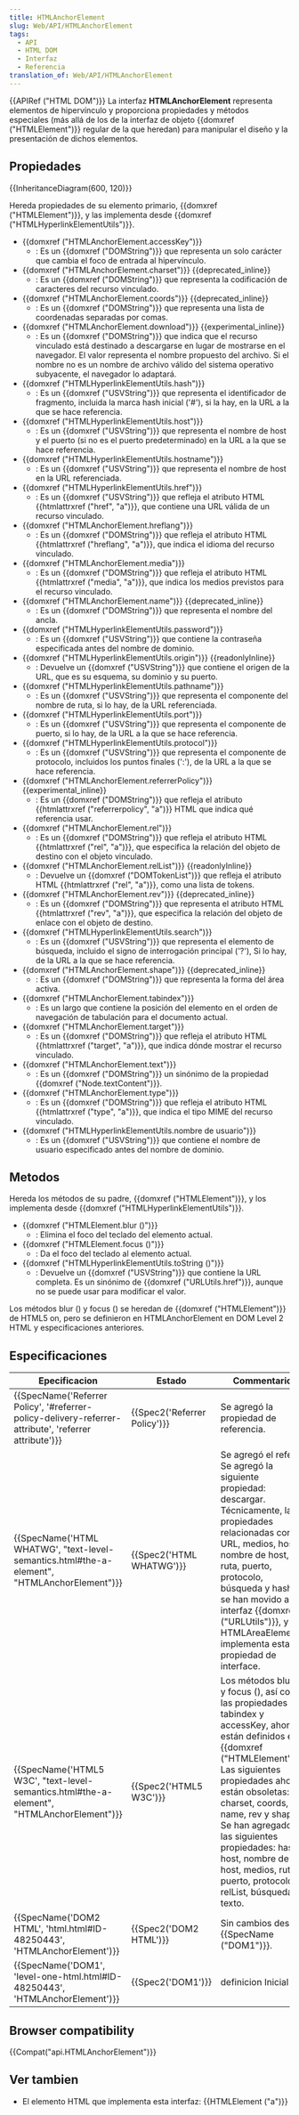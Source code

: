 ```yaml
---
title: HTMLAnchorElement
slug: Web/API/HTMLAnchorElement
tags:
  - API
  - HTML DOM
  - Interfaz
  - Referencia
translation_of: Web/API/HTMLAnchorElement
---
```


{{APIRef ("HTML DOM")}}
La interfaz **HTMLAnchorElement** representa elementos de hipervínculo y proporciona propiedades y métodos especiales (más allá de los de la interfaz de objeto {{domxref ("HTMLElement")}} regular de la que heredan) para manipular el diseño y la presentación de dichos elementos.

## Propiedades

{{InheritanceDiagram(600, 120)}}

Hereda propiedades de su elemento primario, {{domxref ("HTMLElement")}}, y las implementa desde {{domxref ("HTMLHyperlinkElementUtils")}}.

- {{domxref ("HTMLAnchorElement.accessKey")}}
  - : Es un {{domxref ("DOMString")}} que representa un solo carácter que cambia el foco de entrada al hipervínculo.
- {{domxref ("HTMLAnchorElement.charset")}} {{deprecated_inline}}
  - : Es un {{domxref ("DOMString")}} que representa la codificación de caracteres del recurso vinculado.
- {{domxref ("HTMLAnchorElement.coords")}} {{deprecated_inline}}
  - : Es un {{domxref ("DOMString")}} que representa una lista de coordenadas separadas por comas.
- {{domxref ("HTMLAnchorElement.download")}} {{experimental_inline}}
  - : Es un {{domxref ("DOMString")}} que indica que el recurso vinculado está destinado a descargarse en lugar de mostrarse en el navegador. El valor representa el nombre propuesto del archivo. Si el nombre no es un nombre de archivo válido del sistema operativo subyacente, el navegador lo adaptará.
- {{domxref ("HTMLHyperlinkElementUtils.hash")}}
  - : Es un {{domxref ("USVString")}} que representa el identificador de fragmento, incluida la marca hash inicial ('#'), si la hay, en la URL a la que se hace referencia.
- {{domxref ("HTMLHyperlinkElementUtils.host")}}
  - : Es un {{domxref ("USVString")}} que representa el nombre de host y el puerto (si no es el puerto predeterminado) en la URL a la que se hace referencia.
- {{domxref ("HTMLHyperlinkElementUtils.hostname")}}
  - : Es un {{domxref ("USVString")}} que representa el nombre de host en la URL referenciada.
- {{domxref ("HTMLHyperlinkElementUtils.href")}}
  - : Es un {{domxref ("USVString")}} que refleja el atributo HTML {{htmlattrxref ("href", "a")}}, que contiene una URL válida de un recurso vinculado.
- {{domxref ("HTMLAnchorElement.hreflang")}}
  - : Es un {{domxref ("DOMString")}} que refleja el atributo HTML {{htmlattrxref ("hreflang", "a")}}, que indica el idioma del recurso vinculado.
- {{domxref ("HTMLAnchorElement.media")}}
  - : Es un {{domxref ("DOMString")}} que refleja el atributo HTML {{htmlattrxref ("media", "a")}}, que indica los medios previstos para el recurso vinculado.
- {{domxref ("HTMLAnchorElement.name")}} {{deprecated_inline}}
  - : Es un {{domxref ("DOMString")}} que representa el nombre del ancla.
- {{domxref ("HTMLHyperlinkElementUtils.password")}}
  - : Es un {{domxref ("USVString")}} que contiene la contraseña especificada antes del nombre de dominio.
- {{domxref ("HTMLHyperlinkElementUtils.origin")}} {{readonlyInline}}
  - : Devuelve un {{domxref ("USVString")}} que contiene el origen de la URL, que es su esquema, su dominio y su puerto.
- {{domxref ("HTMLHyperlinkElementUtils.pathname")}}
  - : Es un {{domxref ("USVString")}} que representa el componente del nombre de ruta, si lo hay, de la URL referenciada.
- {{domxref ("HTMLHyperlinkElementUtils.port")}}
  - : Es un {{domxref ("USVString")}} que representa el componente de puerto, si lo hay, de la URL a la que se hace referencia.
- {{domxref ("HTMLHyperlinkElementUtils.protocol")}}
  - : Es un {{domxref ("USVString")}} que representa el componente de protocolo, incluidos los puntos finales (':'), de la URL a la que se hace referencia.
- {{domxref ("HTMLAnchorElement.referrerPolicy")}} {{experimental_inline}}
  - : Es un {{domxref ("DOMString")}} que refleja el atributo {{htmlattrxref ("referrerpolicy", "a")}} HTML que indica qué referencia usar.
- {{domxref ("HTMLAnchorElement.rel")}}
  - : Es un {{domxref ("DOMString")}} que refleja el atributo HTML {{htmlattrxref ("rel", "a")}}, que especifica la relación del objeto de destino con el objeto vinculado.
- {{domxref ("HTMLAnchorElement.relList")}} {{readonlyInline}}
  - : Devuelve un {{domxref ("DOMTokenList")}} que refleja el atributo HTML {{htmlattrxref ("rel", "a")}}, como una lista de tokens.
- {{domxref ("HTMLAnchorElement.rev")}} {{deprecated_inline}}
  - : Es un {{domxref ("DOMString")}} que representa el atributo HTML {{htmlattrxref ("rev", "a")}}, que especifica la relación del objeto de enlace con el objeto de destino.
- {{domxref ("HTMLHyperlinkElementUtils.search")}}
  - : Es un {{domxref ("USVString")}} que representa el elemento de búsqueda, incluido el signo de interrogación principal ('?'), Si lo hay, de la URL a la que se hace referencia.
- {{domxref ("HTMLAnchorElement.shape")}} {{deprecated_inline}}
  - : Es un {{domxref ("DOMString")}} que representa la forma del área activa.
- {{domxref ("HTMLAnchorElement.tabindex")}}
  - : Es un largo que contiene la posición del elemento en el orden de navegación de tabulación para el documento actual.
- {{domxref ("HTMLAnchorElement.target")}}
  - : Es un {{domxref ("DOMString")}} que refleja el atributo HTML {{htmlattrxref ("target", "a")}}, que indica dónde mostrar el recurso vinculado.
- {{domxref ("HTMLAnchorElement.text")}}
  - : Es un {{domxref ("DOMString")}} un sinónimo de la propiedad {{domxref ("Node.textContent")}}.
- {{domxref ("HTMLAnchorElement.type")}}
  - : Es un {{domxref ("DOMString")}} que refleja el atributo HTML {{htmlattrxref ("type", "a")}}, que indica el tipo MIME del recurso vinculado.
- {{domxref ("HTMLHyperlinkElementUtils.nombre de usuario")}}
  - : Es un {{domxref ("USVString")}} que contiene el nombre de usuario especificado antes del nombre de dominio.

## Metodos

Hereda los métodos de su padre, {{domxref ("HTMLElement")}}, y los implementa desde {{domxref ("HTMLHyperlinkElementUtils")}}.

- {{domxref ("HTMLElement.blur ()")}}
  - : Elimina el foco del teclado del elemento actual.
- {{domxref ("HTMLElement.focus ()")}}
  - : Da el foco del teclado al elemento actual.
- {{domxref ("HTMLHyperlinkElementUtils.toString ()")}}
  - : Devuelve un {{domxref ("USVString")}} que contiene la URL completa. Es un sinónimo de {{domxref ("URLUtils.href")}}, aunque no se puede usar para modificar el valor.

Los métodos blur () y focus () se heredan de {{domxref ("HTMLElement")}} de HTML5 on, pero se definieron en HTMLAnchorElement en DOM Level 2 HTML y especificaciones anteriores.

## Especificaciones

| Epecificacion                                                                                                                            | Estado                               | Commentario                                                                                                                                                                                                                                                                                                                                                             |
| ---------------------------------------------------------------------------------------------------------------------------------------- | ------------------------------------ | ----------------------------------------------------------------------------------------------------------------------------------------------------------------------------------------------------------------------------------------------------------------------------------------------------------------------------------------------------------------------- |
| {{SpecName('Referrer Policy', '#referrer-policy-delivery-referrer-attribute', 'referrer attribute')}} | {{Spec2('Referrer Policy')}} | Se agregó la propiedad de referencia.                                                                                                                                                                                                                                                                                                                                   |
| {{SpecName('HTML WHATWG', "text-level-semantics.html#the-a-element", "HTMLAnchorElement")}}                 | {{Spec2('HTML WHATWG')}}     | Se agregó el refe. Se agregó la siguiente propiedad: descargar. Técnicamente, las propiedades relacionadas con URL, medios, host, nombre de host, ruta, puerto, protocolo, búsqueda y hash, se han movido a la interfaz {{domxref ("URLUtils")}}, y HTMLAreaElement implementa esta propiedad de interface.                                                     |
| {{SpecName('HTML5 W3C', "text-level-semantics.html#the-a-element", "HTMLAnchorElement")}}                 | {{Spec2('HTML5 W3C')}}         | Los métodos blur () y focus (), así como las propiedades tabindex y accessKey, ahora están definidos en {{domxref ("HTMLElement")}}. Las siguientes propiedades ahora están obsoletas: charset, coords, name, rev y shape. Se han agregado las siguientes propiedades: hash, host, nombre de host, medios, ruta, puerto, protocolo, relList, búsqueda y texto. |
| {{SpecName('DOM2 HTML', 'html.html#ID-48250443', 'HTMLAnchorElement')}}                                         | {{Spec2('DOM2 HTML')}}         | Sin cambios desde {{SpecName ("DOM1")}}.                                                                                                                                                                                                                                                                                                                         |
| {{SpecName('DOM1', 'level-one-html.html#ID-48250443', 'HTMLAnchorElement')}}                                     | {{Spec2('DOM1')}}             | definicion Inicial .                                                                                                                                                                                                                                                                                                                                                    |

## Browser compatibility

{{Compat("api.HTMLAnchorElement")}}

## Ver tambien

- El elemento HTML que implementa esta interfaz: {{HTMLElement ("a")}}
